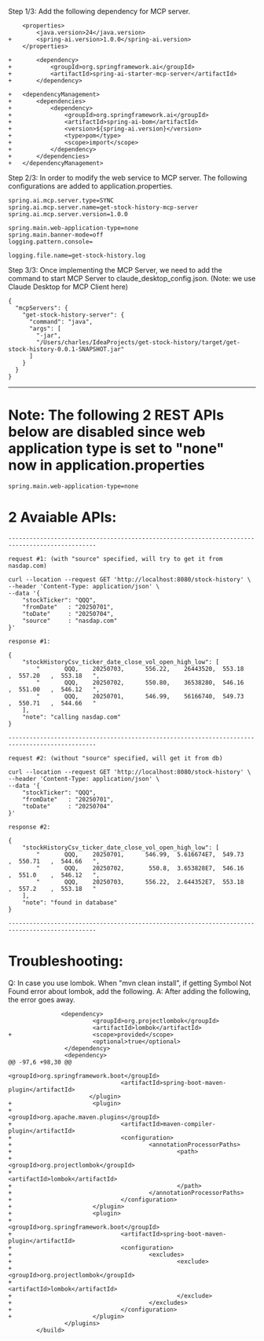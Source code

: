 Step 1/3: Add the following dependency for MCP server.

	    <properties>
		    <java.version>24</java.version>
	+   	<spring-ai.version>1.0.0</spring-ai.version>
	    </properties>

    + 		<dependency>
    +			<groupId>org.springframework.ai</groupId>
    +			<artifactId>spring-ai-starter-mcp-server</artifactId>
    +		</dependency>

    +  	<dependencyManagement>
    +		<dependencies>
    +			<dependency>
    +				<groupId>org.springframework.ai</groupId>
    +				<artifactId>spring-ai-bom</artifactId>
    +				<version>${spring-ai.version}</version>
    +				<type>pom</type>
    +				<scope>import</scope>
    +			</dependency>
    +		</dependencies>
    +	</dependencyManagement>

Step 2/3: In order to modify the web service to MCP server. The following configurations are added to application.properties.

    spring.ai.mcp.server.type=SYNC
    spring.ai.mcp.server.name=get-stock-history-mcp-server
    spring.ai.mcp.server.version=1.0.0

    spring.main.web-application-type=none
    spring.main.banner-mode=off
    logging.pattern.console=

    logging.file.name=get-stock-history.log

Step 3/3: Once implementing the MCP Server, we need to add the command to start MCP Server to claude_desktop_config.json. (Note: we use Claude Desktop for MCP Client here)

    {
      "mcpServers": {
        "get-stock-history-server": {
          "command": "java",
          "args": [
	        "-jar",
	        "/Users/charles/IdeaProjects/get-stock-history/target/get-stock-history-0.0.1-SNAPSHOT.jar"
          ]
        }
      }
    }

-------

# Note: The following 2 REST APIs below are disabled since web application type is set to "none" now in application.properties

    spring.main.web-application-type=none

# 2 Avaiable APIs:

    -----------------------------------------------------------------------------------------------

    request #1: (with "source" specified, will try to get it from nasdap.com)

    curl --location --request GET 'http://localhost:8080/stock-history' \
    --header 'Content-Type: application/json' \
    --data '{
        "stockTicker": "QQQ",
        "fromDate"   : "20250701",
        "toDate"     : "20250704",
        "source"     : "nasdap.com"
    }'

    response #1:

    {
        "stockHistoryCsv_ticker_date_close_vol_open_high_low": [
            "       QQQ,    20250703,      556.22,    26443520,  553.18   ,  557.20   ,  553.18   ",
            "       QQQ,    20250702,      550.80,    36538280,  546.16   ,  551.00   ,  546.12   ",
            "       QQQ,    20250701,      546.99,    56166740,  549.73   ,  550.71   ,  544.66   "
        ],
        "note": "calling nasdap.com"
    }

    -----------------------------------------------------------------------------------------------

    request #2: (without "source" specified, will get it from db)

    curl --location --request GET 'http://localhost:8080/stock-history' \
    --header 'Content-Type: application/json' \
    --data '{
        "stockTicker": "QQQ",
        "fromDate"   : "20250701",
        "toDate"     : "20250704"
    }'

    response #2:

    {
        "stockHistoryCsv_ticker_date_close_vol_open_high_low": [
            "       QQQ,    20250701,      546.99,  5.616674E7,  549.73   ,  550.71   ,  544.66   ",
            "       QQQ,    20250702,       550.8,  3.653828E7,  546.16   ,  551.0    ,  546.12   ",
            "       QQQ,    20250703,      556.22,  2.644352E7,  553.18   ,  557.2    ,  553.18   "
        ],
        "note": "found in database"
    }

    -----------------------------------------------------------------------------------------------

# Troubleshooting:

Q: In case you use lombok. When "mvn clean install", if getting Symbol Not Found error about lombok, add the following.
A: After adding the following, the error goes away.

                   <dependency>
                            <groupId>org.projectlombok</groupId>
                            <artifactId>lombok</artifactId>
    +                       <scope>provided</scope>
                            <optional>true</optional>
                    </dependency>
                    <dependency>
    @@ -97,6 +98,30 @@
                                    <groupId>org.springframework.boot</groupId>
                                    <artifactId>spring-boot-maven-plugin</artifactId>
                           </plugin>
    +                       <plugin>
    +                               <groupId>org.apache.maven.plugins</groupId>
    +                               <artifactId>maven-compiler-plugin</artifactId>
    +                               <configuration>
    +                                       <annotationProcessorPaths>
    +                                               <path>
    +                                                       <groupId>org.projectlombok</groupId>
    +                                                       <artifactId>lombok</artifactId>
    +                                               </path>
    +                                       </annotationProcessorPaths>
    +                               </configuration>
    +                       </plugin>
    +                       <plugin>
    +                               <groupId>org.springframework.boot</groupId>
    +                               <artifactId>spring-boot-maven-plugin</artifactId>
    +                               <configuration>
    +                                       <excludes>
    +                                               <exclude>
    +                                                       <groupId>org.projectlombok</groupId>
    +                                                       <artifactId>lombok</artifactId>
    +                                               </exclude>
    +                                       </excludes>
    +                               </configuration>
    +                       </plugin>
                    </plugins>
            </build>
